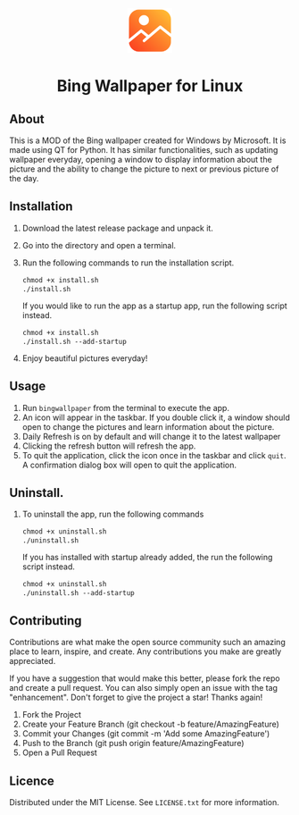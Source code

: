 <div align="center">
  <a href="[Github](https://github.com/Krupal-Shah/Bing-Wallpaper)">
    <img src="icons/icon_big.png" alt="Logo" width="80" height="80">
  </a>

  <h1 align="center">Bing Wallpaper for Linux</h1>
</div>


## About
This is a MOD of the Bing wallpaper created for Windows by Microsoft. It is made using QT for Python. It has similar functionalities, such as updating wallpaper everyday, opening a window to display information about the picture and the ability to change the picture to next or previous picture of the day. 

## Installation
1. Download the latest release package and unpack it.
2. Go into the directory and open a terminal.
3. Run the following commands to run the installation script. <br>
   ```
   chmod +x install.sh
   ./install.sh
   ```

   If you would like to run the app as a startup app, run the following script instead.
   ```
   chmod +x install.sh
   ./install.sh --add-startup
   ```

4. Enjoy beautiful pictures everyday!

## Usage
1. Run `bingwallpaper` from the terminal to execute the app.
2. An icon will appear in the taskbar. If you double click it, a window should open to change the pictures and learn information about the picture.
3. Daily Refresh is on by default and will change it to the latest wallpaper
4. Clicking the refresh button will refresh the app.
5. To quit the application, click the icon once in the taskbar and click `quit`. A confirmation dialog box will open to quit the application.

## Uninstall. 
1. To uninstall the app, run the following commands
   ```
   chmod +x uninstall.sh
   ./uninstall.sh
   ```

   If you has installed with startup already added, the run the following script instead.
   ```
   chmod +x uninstall.sh
   ./uninstall.sh --add-startup
   ```

## Contributing

Contributions are what make the open source community such an amazing place to learn, inspire, and create. Any contributions you make are greatly appreciated.

If you have a suggestion that would make this better, please fork the repo and create a pull request. You can also simply open an issue with the tag "enhancement". Don't forget to give the project a star! Thanks again!

1. Fork the Project
2. Create your Feature Branch (git checkout -b feature/AmazingFeature)
3. Commit your Changes (git commit -m 'Add some AmazingFeature')
4. Push to the Branch (git push origin feature/AmazingFeature)
5. Open a Pull Request

## Licence
Distributed under the MIT License. See `LICENSE.txt` for more information.

